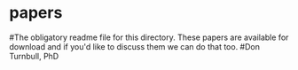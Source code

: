 # papers
#The obligatory readme file for this directory. These papers are available for download and if you'd like to discuss them we can do that too.
#Don Turnbull, PhD
